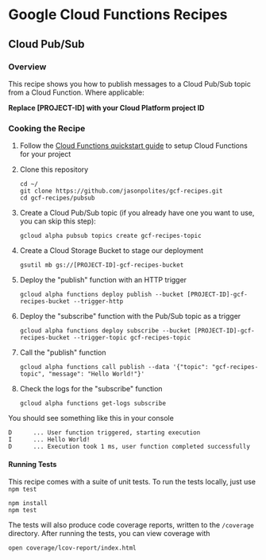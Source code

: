 # Google Cloud Functions Recipes
## Cloud Pub/Sub

### Overview
This recipe shows you how to publish messages to a Cloud Pub/Sub topic from a Cloud Function.  Where applicable:

**Replace [PROJECT-ID] with your Cloud Platform project ID**

### Cooking the Recipe
1.	Follow the [Cloud Functions quickstart guide](https://cloud.google.com/functions/quickstart) to setup Cloud Functions for your project

2.	Clone this repository

		cd ~/
		git clone https://github.com/jasonpolites/gcf-recipes.git
		cd gcf-recipes/pubsub
		
3.	Create a Cloud Pub/Sub topic (if you already have one you want to use, you can skip this step):

		gcloud alpha pubsub topics create gcf-recipes-topic		

4. 	Create a Cloud Storage Bucket to stage our deployment

		gsutil mb gs://[PROJECT-ID]-gcf-recipes-bucket

5.	Deploy the "publish" function with an HTTP trigger
	
		gcloud alpha functions deploy publish --bucket [PROJECT-ID]-gcf-recipes-bucket --trigger-http

6. 	Deploy the "subscribe" function with the Pub/Sub topic as a trigger

		gcloud alpha functions deploy subscribe --bucket [PROJECT-ID]-gcf-recipes-bucket --trigger-topic gcf-recipes-topic
		
7. 	Call the "publish" function

		gcloud alpha functions call publish --data '{"topic": "gcf-recipes-topic", "message": "Hello World!"}' 
		
8.	Check the logs for the "subscribe" function

		gcloud alpha functions get-logs subscribe
		
		
	
You should see something like this in your console
```
D      ... User function triggered, starting execution
I      ... Hello World!
D      ... Execution took 1 ms, user function completed successfully
```

#### Running Tests
This recipe comes with a suite of unit tests.  To run the tests locally, just use `npm test`

```
npm install
npm test
```

The tests will also produce code coverage reports, written to the `/coverage` directory.  After running the tests, you can view coverage with

```
open coverage/lcov-report/index.html 
```